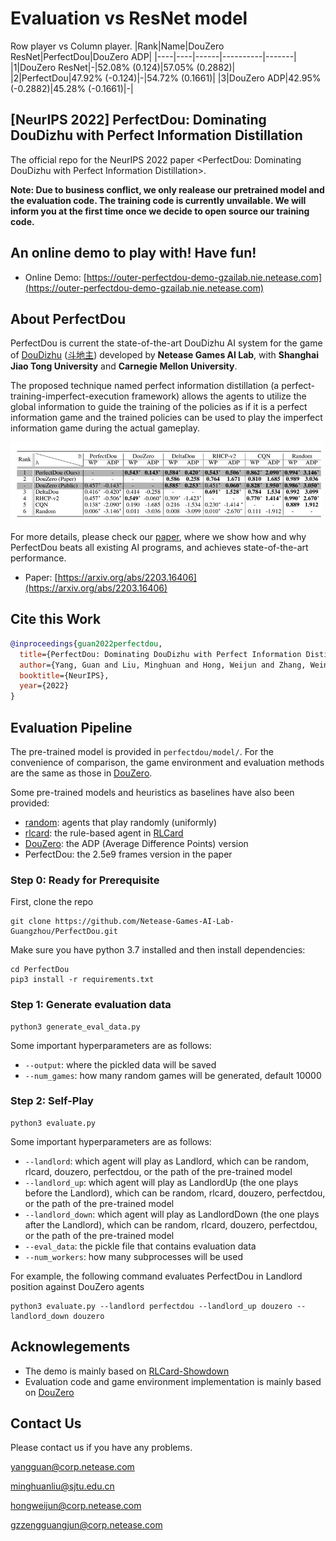# Evaluation vs ResNet model

Row player vs Column player.
|Rank|Name|DouZero ResNet|PerfectDou|DouZero ADP|
|----|----|------|----------|-------|
|1|DouZero ResNet|-|52.08% (0.124)|57.05% (0.2882)|
|2|PerfectDou|47.92% (-0.124)|-|54.72% (0.1661)|
|3|DouZero ADP|42.95% (-0.2882)|45.28% (-0.1661)|-|


## [NeurIPS 2022] PerfectDou: Dominating DouDizhu with Perfect Information Distillation
The official repo for the NeurIPS 2022 paper <PerfectDou: Dominating DouDizhu with Perfect Information Distillation>.

**Note: Due to business conflict, we only realease our pretrained model and the evaluation code. The training code is currently unvailable. We will inform you at the first time once we decide to open source our training code.**
  
## An online demo to play with! Have fun!
* Online Demo: [https://outer-perfectdou-demo-gzailab.nie.netease.com](https://outer-perfectdou-demo-gzailab.nie.netease.com)

## About PerfectDou

PerfectDou is current the state-of-the-art DouDizhu AI system for the game of [DouDizhu](https://en.wikipedia.org/wiki/Dou_dizhu) ([斗地主](https://baike.baidu.com/item/%E6%96%97%E5%9C%B0%E4%B8%BB/177997)) developed by **Netease Games AI Lab**, with **Shanghai Jiao Tong University** and **Carnegie Mellon University**. 

The proposed technique named perfect information distillation (a perfect-training-imperfect-execution framework) allows the agents to utilize the global information to guide the training of the policies as if it is a perfect information game and the trained policies can be used to play the imperfect information game during the actual gameplay.  

<img width="500" src="images/result.jpg" alt="result" />

For more details, please check our [paper](https://arxiv.org/abs/2203.16406), where we show how and why PerfectDou beats all existing AI programs, and achieves state-of-the-art performance.
*   Paper: [https://arxiv.org/abs/2203.16406](https://arxiv.org/abs/2203.16406) 


## Cite this Work

```bibtex
@inproceedings{guan2022perfectdou,
  title={PerfectDou: Dominating DouDizhu with Perfect Information Distillation},
  author={Yang, Guan and Liu, Minghuan and Hong, Weijun and Zhang, Weinan and Fang, Fei and Zeng, Guangjun and Lin, Yue},
  booktitle={NeurIPS},
  year={2022}
}
```

## Evaluation Pipeline
The pre-trained model is provided in `perfectdou/model/`. For the convenience of comparison, the game environment and evaluation methods are the same as those in [DouZero](https://github.com/kwai/DouZero/tree/main/douzero/evaluation).
  
Some pre-trained models and heuristics as baselines have also been provided:
*   [random](douzero/evaluation/random_agent.py): agents that play randomly (uniformly)
*   [rlcard](douzero/evaluation/rlcard_agent.py): the rule-based agent in [RLCard](https://github.com/datamllab/rlcard)
*   [DouZero](https://github.com/kwai/DouZero): the ADP (Average Difference Points) version
*  PerfectDou: the 2.5e9 frames version in the paper

### Step 0: Ready for Prerequisite

First, clone the repo 
```
git clone https://github.com/Netease-Games-AI-Lab-Guangzhou/PerfectDou.git
```
Make sure you have python 3.7 installed and then install dependencies:
```
cd PerfectDou
pip3 install -r requirements.txt
```

### Step 1: Generate evaluation data
```
python3 generate_eval_data.py
```
Some important hyperparameters are as follows:
*   `--output`: where the pickled data will be saved
*   `--num_games`: how many random games will be generated, default 10000

### Step 2: Self-Play
```
python3 evaluate.py
```
Some important hyperparameters are as follows:
*   `--landlord`: which agent will play as Landlord, which can be random, rlcard, douzero, perfectdou, or the path of the pre-trained model
*   `--landlord_up`: which agent will play as LandlordUp (the one plays before the Landlord), which can be random, rlcard, douzero, perfectdou, or the path of the pre-trained model
*   `--landlord_down`: which agent will play as LandlordDown (the one plays after the Landlord), which can be random, rlcard, douzero, perfectdou, or the path of the pre-trained model
*   `--eval_data`: the pickle file that contains evaluation data
*   `--num_workers`: how many subprocesses will be used

For example, the following command evaluates PerfectDou in Landlord position against DouZero agents
```
python3 evaluate.py --landlord perfectdou --landlord_up douzero --landlord_down douzero
```

## Acknowlegements
*   The demo is mainly based on [RLCard-Showdown](https://github.com/datamllab/rlcard-showdown)
*   Evaluation code and game environment implementation is mainly based on [DouZero](https://github.com/kwai/DouZero)

## Contact Us
Please contact us if you have any problems.
  
yangguan@corp.netease.com

minghuanliu@sjtu.edu.cn
  
hongweijun@corp.netease.com

gzzengguangjun@corp.netease.com














